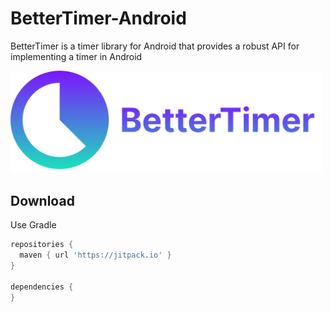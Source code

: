 # BetterTimer-Android

BetterTimer is a timer library for Android that provides a robust API for implementing a timer in Android

<p>
  <img src="static/better_timer_logo.svg" width="500"/>
</p>
 
 ## Download
 Use Gradle
 
 
```gradle
repositories {
  maven { url 'https://jitpack.io' }
}

dependencies {
}
```
